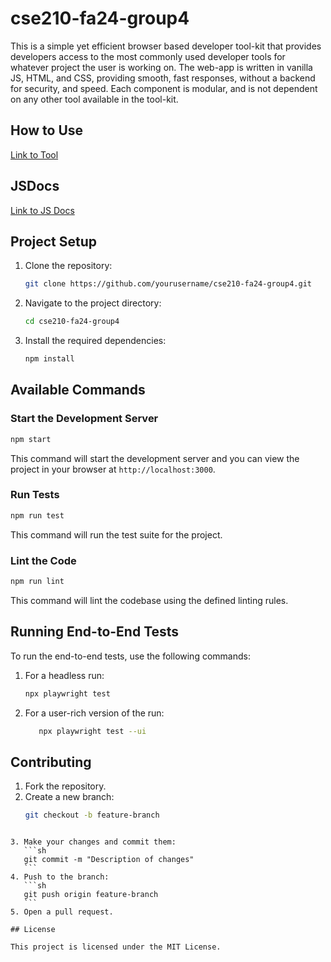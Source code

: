 # cse210-fa24-group4

This is a simple yet efficient browser based developer tool-kit that provides developers access to the most commonly used developer tools for whatever project the user is working on. The web-app is written in vanilla JS, HTML, and CSS, providing smooth, fast responses, without a backend for security, and speed. Each component is modular, and is not dependent on any other tool available in the tool-kit.

## How to Use

[Link to Tool](https://cse210-fa24-group4.github.io/cse210-fa24-group4/)

## JSDocs

[Link to JS Docs](https://cse210-fa24-group4.github.io/cse210-fa24-group4/docs/)

## Project Setup

1. Clone the repository:
   ```sh
   git clone https://github.com/yourusername/cse210-fa24-group4.git
   ```
2. Navigate to the project directory:
   ```sh
   cd cse210-fa24-group4
   ```
3. Install the required dependencies:
   ```sh
   npm install
   ```

## Available Commands

### Start the Development Server

```sh
npm start
```

This command will start the development server and you can view the project in your browser at `http://localhost:3000`.

<!-- ### Build the Project

```sh
npm run build
```

This command will create a production-ready build of the project in the `build` directory. -->

### Run Tests

```sh
npm run test
```

This command will run the test suite for the project.

### Lint the Code

```sh
npm run lint
```

This command will lint the codebase using the defined linting rules.

<!-- ### Format the Code

```sh
npm run format
```

This command will format the codebase using the defined formatting rules. -->

## Running End-to-End Tests

To run the end-to-end tests, use the following commands:

1. For a headless run:

   ```sh
   npx playwright test

   ```

2. For a user-rich version of the run:

   ```sh
      npx playwright test --ui
   ```

## Contributing

1. Fork the repository.
2. Create a new branch:
   ```sh
   git checkout -b feature-branch
   ```

````

3. Make your changes and commit them:
   ```sh
   git commit -m "Description of changes"
   ```
4. Push to the branch:
   ```sh
   git push origin feature-branch
   ```
5. Open a pull request.

## License

This project is licensed under the MIT License.
````
